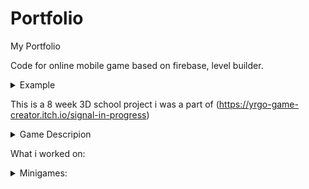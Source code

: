 # Portfolio
My Portfolio

Code for online mobile game based on firebase, level builder.
<details>
<summary>Example</summary>
<pre>$ using System;
using UnityEngine;
using UnityEngine.SceneManagement;
using System.IO;
using System.Text;
using Firebase;
using Firebase.Auth;
using Firebase.Database;
using Firebase.Extensions;
using System.Collections;

public class SaveData : MonoBehaviour, ISaveObserver
{
    private static SaveData _instance;
    public static SaveData Instance { get { return _instance; } }

    // LevelSaveData[] levelDataArray = new LevelSaveData[SelectBuiildPieces.maxBuildPieces];

    public SaveContainer saveContainerArray = new SaveContainer(new Vector3[SelectBuildPieces.maxBuildPieces]);

    int selectedIndex;

    public Vector2 blockPos;
    public int blockId;

    FirebaseDatabase db;

    string levelName;
    string loadName;

    SelectBuildPieces buildScript;

    Vector3[] saveInfo;

    string fullLevelName;

    void Awake()
    {
        if (_instance == null)
        {
            _instance = this;
            DontDestroyOnLoad(gameObject);
        }
        else
        {
            Destroy(gameObject);
        }
    }

    void Start()
    {
        db = FirebaseDatabase.DefaultInstance;
        buildScript = FindAnyObjectByType<SelectBuildPieces>();

        Debug.Log(Application.persistentDataPath);
        if (SceneManager.GetActiveScene().name == "LevelBuilder")
        {
            SelectBuildPieces.saveObservers.Add(this);
        }
    }

    void Update()
    {
        if (Input.GetKeyUp(KeyCode.L))
        {
            LoadFromFirebase(loadName);
        }


    }

    public void LoadLevel(string nameToLoad)
    {
        fullLevelName = nameToLoad;
        SceneManager.LoadScene("PlayLevel");
        LoadFromFirebase(fullLevelName);
        //StartCoroutine(LoadSceneAsync());
    }

    public void LoadFromFirebase(string nameToLoad)
    {
        //nameToLoad + " UserId:" + FirebaseAuth.DefaultInstance.CurrentUser.UserId
        db.RootReference.Child("levels").Child(fullLevelName).GetValueAsync().ContinueWithOnMainThread(task =>
        {
            if (task.IsCompleted)
            {
                SaveContainer data = new(new Vector3[SelectBuildPieces.maxBuildPieces]);

                try
                {
                    data = JsonUtility.FromJson<SaveContainer>(task.Result.GetRawJsonValue());
                }
                catch (Exception ex)
                {
                    Debug.LogException(ex);
                }

                Debug.Log(data);

                saveInfo = data.buildPosAndID;


                for (int i = 0; i < saveContainerArray.buildPosAndID.Length; i++)
                {
                    saveInfo[i].z = Mathf.RoundToInt(saveInfo[i].z);

                    if (saveContainerArray.buildPosAndID[i] != null)
                    {
                        if (saveInfo[i] != Vector3.zero)
                        {
                            
                            try
                            {
                                Instantiate(SelectBuildPieces.staticBuildPieces[(int)saveInfo[i].z], new Vector2(saveInfo[i].x, saveInfo[i].y), Quaternion.identity);
                                //don't uncomment this debug line or the entire script will stop working without any errors :)
                                //D/O/N/'/T/ // // /!/ /?/  // Debug.Log(SelectBuildPieces.staticBuildPieces[(int)saveInfo[i].x]);
                            }
                            catch (ArgumentException ex)
                            {
                                Debug.LogError(ex);
                            }

                        }
                    }
                }
            }
        });
    }


    public void SaveLevelData(Vector2 blockPos, int id)
    {
        saveContainerArray.buildPosAndID[selectedIndex] = new Vector3(blockPos.x, blockPos.y, id);
        selectedIndex++;

        if (selectedIndex == saveContainerArray.buildPosAndID.Length)
        {

            if (db.RootReference.Child("levels") != null)
            {
                db.RootReference.Child("levels").Child(levelName + " UserId:" + FirebaseAuth.DefaultInstance.CurrentUser.UserId).SetRawJsonValueAsync(JsonUtility.ToJson(saveContainerArray, true));
            }

            SaveToFile(levelName, JsonUtility.ToJson(saveContainerArray, true));

            Debug.Log("Saved");
            selectedIndex = 0;
        }
    }

    void LoadSave(string levelNameToLoad)
    {
        SaveContainer loadedSave = JsonUtility.FromJson<SaveContainer>(LoadFromFile("Test Level"));
        Vector3[] saveInfo = loadedSave.buildPosAndID;

        for (int i = 0; i < saveContainerArray.buildPosAndID.Length; i++)
        {
            Debug.Log(saveInfo[i]);
            saveInfo[i].z = Mathf.RoundToInt(saveInfo[i].z);

            if (saveContainerArray.buildPosAndID[i] != null)
            {
                if (saveInfo[i] != Vector3.zero)
                {
                    Instantiate(SelectBuildPieces.staticBuildPieces[(int)saveInfo[i].z], new Vector2(saveInfo[i].x, saveInfo[i].y), Quaternion.identity);
                }
            }
        }
    }

    public void SaveToFile(string fileName, string jsonString)
    {
        using (var stream = File.OpenWrite(Application.persistentDataPath + '/' + fileName))
        {
            stream.SetLength(0);

            var bytes = Encoding.UTF8.GetBytes(jsonString);

            stream.Write(bytes, 0, bytes.Length);
        }
    }

    public string LoadFromFile(string fileName)
    {
        using (var stream = File.OpenText(Application.persistentDataPath + '/' + fileName))
        {
            return stream.ReadToEnd();
        }
    }

    public void SetLevelName(string name)
    {
        levelName = name;
    }

    public void SetLoadName(string name)
    {
        loadName = name;
    }

    IEnumerator LoadSceneAsync()
    {
        //if (SceneManager.GetActiveScene() == SceneManager.GetSceneByName("SelectLevel"))
        AsyncOperation aSync = SceneManager.LoadSceneAsync("PlayLevel");

        while (!aSync.isDone)
        {
            // SceneManager.LoadScene("PlayLevel");
            LoadFromFirebase(levelName);
            yield return null;
        }
    }
}


[Serializable]
public class SaveContainer
{
    public Vector3[] buildPosAndID;

    public SaveContainer(Vector3[] blockPosID)
    {
        buildPosAndID = blockPosID;
    }
}<br>a code block!</pre>
</details>





This is a 8 week 3D school project i was a part of
(https://yrgo-game-creator.itch.io/signal-in-progress)

<details>
<summary>Game Descripion</summary>
It is a horror game where two monsters are trying to get in to your room,
you have to keep them out while sending a SOS signal, this is done by playing minigames.
</details>






What i worked on:
<details>

<summary>Minigames:</summary>

<pre>$


I worked on 3 different minigames in this project.

    Skill check: This minigame had a circle with a spinning arrow in the middle, the player had to time the arrow with a randomly selected point on the circle.

    <details>

        <summary>Code:<summary>

                <br></pre>
        </details>

    <br></pre>
</details>



    
